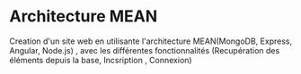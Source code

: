 # Architecture MEAN  
Creation d'un site web en utilisante l'architecture MEAN(MongoDB, Express, Angular, Node.js) , avec les différentes fonctionnalités (Recupération des éléments depuis la base, Incsription , Connexion)

